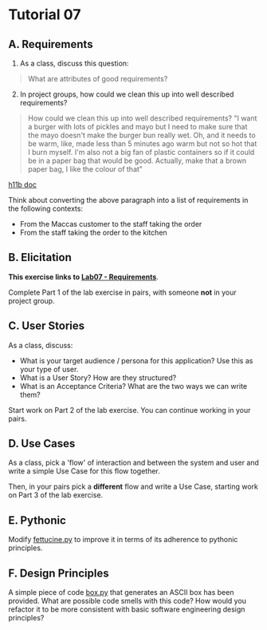 # Tutorial 07

## A. Requirements

1. As a class, discuss this question:

>  What are attributes of good requirements?

2. In project groups, how could we clean this up into well described requirements?

> How could we clean this up into well described requirements? "I want a burger with lots of pickles and mayo but I need to make sure that the mayo doesn't make the burger bun really wet. Oh, and it needs to be warm, like, made less than 5 minutes ago warm but not so hot that I burn myself. I'm also not a big fan of plastic containers so if it could be in a paper bag that would be good. Actually, make that a brown paper bag, I like the colour of that"

[h11b doc](https://docs.google.com/document/d/1P7AFqaCstO46htl1d2H0_W54KHE_HSMbI4J0nbVjtq0/edit?usp=sharing)

Think about converting the above paragraph into a list of requirements in the following contexts:
* From the Maccas customer to the staff taking the order
* From the staff taking the order to the kitchen

## B. Elicitation

**This exercise links to [Lab07 - Requirements](https://cgi.cse.unsw.edu.au/~cs1531/redirect/?path=COMP1531/22T1/students/_/lab07_requirements)**.

Complete Part 1 of the lab exercise in pairs, with someone **not** in your project group.

## C. User Stories

As a class, discuss:
* What is your target audience / persona for this application? Use this as your type of user.
* What is a User Story? How are they structured?
* What is an Acceptance Criteria? What are the two ways we can write them?

Start work on Part 2 of the lab exercise. You can continue working in your pairs.

## D. Use Cases

As a class, pick a 'flow' of interaction and between the system and user and write a simple Use Case for this flow together.

Then, in your pairs pick a **different** flow and write a Use Case, starting work on Part 3 of the lab exercise.

## E. Pythonic

Modify [fettucine.py](fettucine.py) to improve it in terms of its adherence to pythonic principles.

## F. Design Principles

A simple piece of code [box.py](box.py) that generates an ASCII box has been provided. What are possible code smells with this code? How would you refactor it to be more consistent with basic software engineering design principles?
